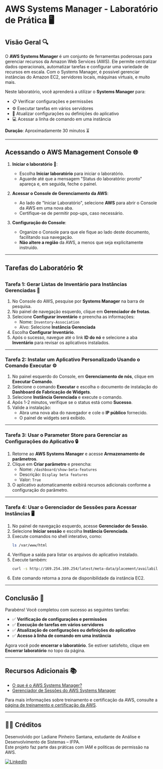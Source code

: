 
# **AWS Systems Manager - Laboratório de Prática** 🖥️

## Visão Geral 🔍

O **AWS Systems Manager** é um conjunto de ferramentas poderosas para gerenciar recursos da Amazon Web Services (AWS). Ele permite centralizar dados operacionais, automatizar tarefas e configurar uma variedade de recursos em escala. Com o Systems Manager, é possível gerenciar instâncias do Amazon EC2, servidores locais, máquinas virtuais, e muito mais.

Neste laboratório, você aprenderá a utilizar o **Systems Manager** para:

- 📋 Verificar configurações e permissões
- ⚙️ Executar tarefas em vários servidores
- 🔄 Atualizar configurações ou definições do aplicativo
- 💻 Acessar a linha de comando em uma instância

**Duração**: Aproximadamente 30 minutos ⏳

---

## Acessando o AWS Management Console 🌐

1. **Iniciar o laboratório** 🚀:
   - Escolha **Iniciar laboratório** para iniciar o laboratório.
   - Aguarde até que a mensagem "Status do laboratório: pronto" apareça e, em seguida, feche o painel.

2. **Acessar o Console de Gerenciamento da AWS**:
   - Ao lado de "Iniciar Laboratório", selecione **AWS** para abrir o Console da AWS em uma nova aba.
   - Certifique-se de permitir pop-ups, caso necessário.

3. **Configuração do Console**:
   - Organize o Console para que ele fique ao lado deste documento, facilitando sua navegação.
   - **Não altere a região** da AWS, a menos que seja explicitamente instruído.

---

## **Tarefas do Laboratório** 🛠️

### **Tarefa 1: Gerar Listas de Inventário para Instâncias Gerenciadas** 📝

1. No Console do AWS, pesquise por **Systems Manager** na barra de pesquisa.
2. No painel de navegação esquerdo, clique em **Gerenciador de frotas**.
3. Selecione **Configurar inventário** e preencha as informações:
   - Nome: `Inventory-Association`
   - Alvo: Selecione **Instância Gerenciada**
4. Escolha **Configurar Inventário**.
5. Após o sucesso, navegue até o link **ID do nó** e selecione a aba **Inventário** para revisar os aplicativos instalados.

---

### **Tarefa 2: Instalar um Aplicativo Personalizado Usando o Comando Executar** ⚙️

1. No painel esquerdo do Console, em **Gerenciamento de nós**, clique em **Executar Comando**.
2. Selecione o comando **Executar** e escolha o documento de instalação do **Dashboard de Fabricação de Widgets**.
3. Selecione **Instância Gerenciada** e execute o comando.
4. Após 1-2 minutos, verifique se o status está como **Sucesso**.
5. Valide a instalação:
   - Abra uma nova aba do navegador e cole o **IP público** fornecido.
   - O painel de widgets será exibido.

---

### **Tarefa 3: Usar o Parameter Store para Gerenciar as Configurações do Aplicativo** 🔒

1. Retorne ao **AWS Systems Manager** e acesse **Armazenamento de parâmetros**.
2. Clique em **Criar parâmetro** e preencha:
   - Nome: `/dashboard/show-beta-features`
   - Descrição: `Display beta features`
   - Valor: `True`
3. O aplicativo automaticamente exibirá recursos adicionais conforme a configuração do parâmetro.

---

### **Tarefa 4: Usar o Gerenciador de Sessões para Acessar Instâncias** 🖥️

1. No painel de navegação esquerdo, acesse **Gerenciador de Sessão**.
2. Selecione **Iniciar sessão** e escolha **Instância Gerenciada**.
3. Execute comandos no shell interativo, como:
   ```bash
   ls /var/www/html
   ```
4. Verifique a saída para listar os arquivos do aplicativo instalado.
5. Execute também:
   ```bash
   curl -s http://169.254.169.254/latest/meta-data/placement/availability-zone
   ```
6. Este comando retorna a zona de disponibilidade da instância EC2.

---

## **Conclusão** 🎉

Parabéns! Você completou com sucesso as seguintes tarefas:

- ✅ **Verificação de configurações e permissões**
- ✅ **Execução de tarefas em vários servidores**
- ✅ **Atualização de configurações ou definições do aplicativo**
- ✅ **Acesso à linha de comando em uma instância**

Agora você pode **encerrar o laboratório**. Se estiver satisfeito, clique em **Encerrar laboratório** no topo da página.

---

## **Recursos Adicionais** 📚

- [O que é o AWS Systems Manager?](https://aws.amazon.com/systems-manager/)
- [Gerenciador de Sessões do AWS Systems Manager](https://docs.aws.amazon.com/systems-manager/latest/userguide/session-manager.html)

Para mais informações sobre treinamento e certificação da AWS, consulte a [página de treinamento e certificação da AWS](https://aws.amazon.com/training/).

---




## 👩‍💻 Créditos

Desenvolvido por Ladiane Pinheiro Santana, estudante de Análise e Desenvolvimento de Sistemas – IFPA.  
Este projeto faz parte das práticas com IAM e políticas de permissão na AWS.

[![LinkedIn](https://img.shields.io/badge/LinkedIn-0077B5?style=flat&logo=linkedin&logoColor=white)](https://linkedin.com/in/ladiane-pinheiro-santana)
